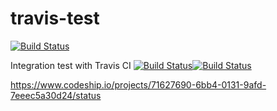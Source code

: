 travis-test
===========

[![Build Status](https://travis-ci.org/nicolae-olariu/travis-test.png?branch=master)](https://travis-ci.org/nicolae-olariu/travis-test)

Integration test with Travis CI
[![Build Status](https://travis-ci.org/nicolae-olariu/travis-test.png?branch=master)](https://travis-ci.org/nicolae-olariu/travis-test)[![Build Status](https://travis-ci.org/nicolae-olariu/travis-test.png?branch=master)](https://travis-ci.org/nicolae-olariu/travis-test)

https://www.codeship.io/projects/71627690-6bb4-0131-9afd-7eeec5a30d24/status
